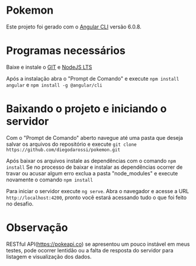# Pokemon

Este projeto foi gerado com o [Angular CLI](https://github.com/angular/angular-cli) versão 6.0.8.

# Programas necessários
Baixe e instale o [GIT](https://git-scm.com/download/win) e [NodeJS LTS](https://nodejs.org/en/)

Após a instalação abra o "Prompt de Comando" e execute `npm install angular` e `npm install -g @angular/cli`

# Baixando o projeto e iniciando o servidor
Com o "Prompt de Comando" aberto navegue até uma pasta que deseja salvar os arquivos do repositório e execute `git clone https://github.com/diegodarossi/pokemon.git`

Após baixar os arquivos instale as dependências com o comando `npm install`
Se no processo de baixar e instalar as dependências ocorrer de travar ou acusar algum erro exclua a pasta "node_modules" e execute novamente o comando `npm install`

Para iniciar o servidor execute `ng serve`. Abra o navegador e acesse a URL `http://localhost:4200`, pronto você estará acessando tudo o que foi feito no desafio.

# Observação
RESTful API(https://pokeapi.co) se apresentou um pouco instável em meus testes, pode ocorrer lentidão ou a falta de resposta do servidor para listagem e visualização dos dados.
